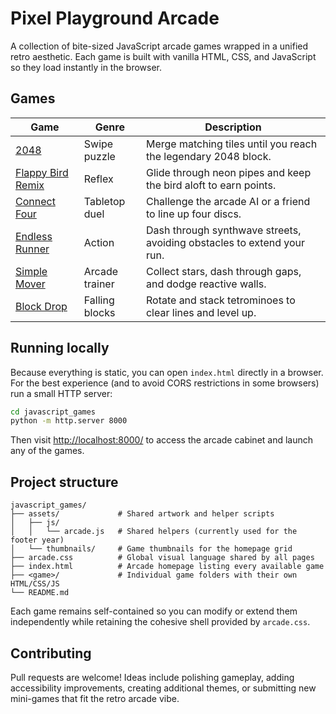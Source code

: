 # Pixel Playground Arcade

A collection of bite-sized JavaScript arcade games wrapped in a unified retro aesthetic. Each game is built with vanilla HTML, CSS, and JavaScript so they load instantly in the browser.

## Games

| Game | Genre | Description |
| ---- | ----- | ----------- |
| [2048](./2048/) | Swipe puzzle | Merge matching tiles until you reach the legendary 2048 block. |
| [Flappy Bird Remix](./flappy-bird/) | Reflex | Glide through neon pipes and keep the bird aloft to earn points. |
| [Connect Four](./connect-four/) | Tabletop duel | Challenge the arcade AI or a friend to line up four discs. |
| [Endless Runner](./endless-runner/) | Action | Dash through synthwave streets, avoiding obstacles to extend your run. |
| [Simple Mover](./simple_mover/) | Arcade trainer | Collect stars, dash through gaps, and dodge reactive walls. |
| [Block Drop](./tetris_knockoff/) | Falling blocks | Rotate and stack tetrominoes to clear lines and level up. |

## Running locally

Because everything is static, you can open `index.html` directly in a browser. For the best experience (and to avoid CORS restrictions in some browsers) run a small HTTP server:

```bash
cd javascript_games
python -m http.server 8000
```

Then visit [http://localhost:8000/](http://localhost:8000/) to access the arcade cabinet and launch any of the games.

## Project structure

```
javascript_games/
├── assets/             # Shared artwork and helper scripts
│   ├── js/
│   │   └── arcade.js   # Shared helpers (currently used for the footer year)
│   └── thumbnails/     # Game thumbnails for the homepage grid
├── arcade.css          # Global visual language shared by all pages
├── index.html          # Arcade homepage listing every available game
├── <game>/             # Individual game folders with their own HTML/CSS/JS
└── README.md
```

Each game remains self-contained so you can modify or extend them independently while retaining the cohesive shell provided by `arcade.css`.

## Contributing

Pull requests are welcome! Ideas include polishing gameplay, adding accessibility improvements, creating additional themes, or submitting new mini-games that fit the retro arcade vibe.
